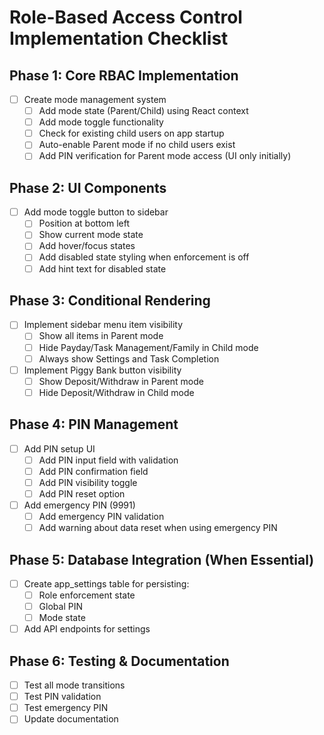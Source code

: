 # Role-Based Access Control Implementation Checklist

## Phase 1: Core RBAC Implementation

- [ ] Create mode management system
  - [ ] Add mode state (Parent/Child) using React context
  - [ ] Add mode toggle functionality
  - [ ] Check for existing child users on app startup
  - [ ] Auto-enable Parent mode if no child users exist
  - [ ] Add PIN verification for Parent mode access (UI only initially)

## Phase 2: UI Components

- [ ] Add mode toggle button to sidebar
  - [ ] Position at bottom left
  - [ ] Show current mode state
  - [ ] Add hover/focus states
  - [ ] Add disabled state styling when enforcement is off
  - [ ] Add hint text for disabled state

## Phase 3: Conditional Rendering

- [ ] Implement sidebar menu item visibility
  - [ ] Show all items in Parent mode
  - [ ] Hide Payday/Task Management/Family in Child mode
  - [ ] Always show Settings and Task Completion
- [ ] Implement Piggy Bank button visibility
  - [ ] Show Deposit/Withdraw in Parent mode
  - [ ] Hide Deposit/Withdraw in Child mode

## Phase 4: PIN Management

- [ ] Add PIN setup UI
  - [ ] Add PIN input field with validation
  - [ ] Add PIN confirmation field
  - [ ] Add PIN visibility toggle
  - [ ] Add PIN reset option
- [ ] Add emergency PIN (9991)
  - [ ] Add emergency PIN validation
  - [ ] Add warning about data reset when using emergency PIN

## Phase 5: Database Integration (When Essential)

- [ ] Create app_settings table for persisting:
  - [ ] Role enforcement state
  - [ ] Global PIN
  - [ ] Mode state
- [ ] Add API endpoints for settings

## Phase 6: Testing & Documentation

- [ ] Test all mode transitions
- [ ] Test PIN validation
- [ ] Test emergency PIN
- [ ] Update documentation
